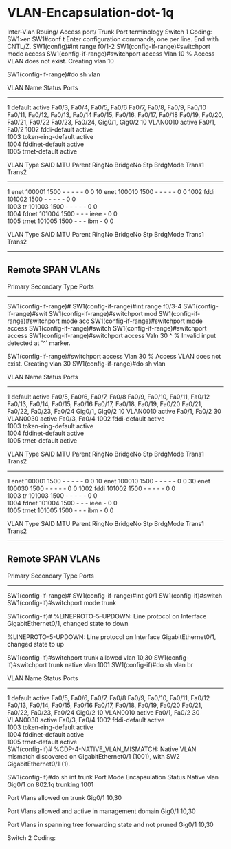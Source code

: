 # VLAN-Encapsulation-dot-1q
Inter-Vlan Rouing/ Access port/ Trunk Port terminology
Switch 1 Coding:
SW1>en
SW1#conf t
Enter configuration commands, one per line.  End with CNTL/Z.
SW1(config)#int range f0/1-2
SW1(config-if-range)#switchport mode access
SW1(config-if-range)#switchport access Vlan 10
% Access VLAN does not exist. Creating vlan 10
	
SW1(config-if-range)#do sh vlan

VLAN Name                             Status    Ports
---- -------------------------------- --------- -------------------------------
1    default                          active    Fa0/3, Fa0/4, Fa0/5, Fa0/6
                                                Fa0/7, Fa0/8, Fa0/9, Fa0/10
                                                Fa0/11, Fa0/12, Fa0/13, Fa0/14
                                                Fa0/15, Fa0/16, Fa0/17, Fa0/18
                                                Fa0/19, Fa0/20, Fa0/21, Fa0/22
                                                Fa0/23, Fa0/24, Gig0/1, Gig0/2
10   VLAN0010                         active    Fa0/1, Fa0/2
1002 fddi-default                     active    
1003 token-ring-default               active    
1004 fddinet-default                  active    
1005 trnet-default                    active    

VLAN Type  SAID       MTU   Parent RingNo BridgeNo Stp  BrdgMode Trans1 Trans2
---- ----- ---------- ----- ------ ------ -------- ---- -------- ------ ------
1    enet  100001     1500  -      -      -        -    -        0      0
10   enet  100010     1500  -      -      -        -    -        0      0
1002 fddi  101002     1500  -      -      -        -    -        0      0   
1003 tr    101003     1500  -      -      -        -    -        0      0   
1004 fdnet 101004     1500  -      -      -        ieee -        0      0   
1005 trnet 101005     1500  -      -      -        ibm  -        0      0   

VLAN Type  SAID       MTU   Parent RingNo BridgeNo Stp  BrdgMode Trans1 Trans2
---- ----- ---------- ----- ------ ------ -------- ---- -------- ------ ------

Remote SPAN VLANs
------------------------------------------------------------------------------

Primary Secondary Type              Ports
------- --------- ----------------- ------------------------------------------
SW1(config-if-range)#
SW1(config-if-range)#int range f0/3-4
SW1(config-if-range)#swit
SW1(config-if-range)#switchport mod
SW1(config-if-range)#switchport mode acc
SW1(config-if-range)#switchport mode access 
SW1(config-if-range)#switch
SW1(config-if-range)#switchport access
SW1(config-if-range)#switchport access Valn 30
                                        ^
% Invalid input detected at '^' marker.
	
SW1(config-if-range)#switchport access Vlan 30
% Access VLAN does not exist. Creating vlan 30
SW1(config-if-range)#do sh vlan

VLAN Name                             Status    Ports
---- -------------------------------- --------- -------------------------------
1    default                          active    Fa0/5, Fa0/6, Fa0/7, Fa0/8
                                                Fa0/9, Fa0/10, Fa0/11, Fa0/12
                                                Fa0/13, Fa0/14, Fa0/15, Fa0/16
                                                Fa0/17, Fa0/18, Fa0/19, Fa0/20
                                                Fa0/21, Fa0/22, Fa0/23, Fa0/24
                                                Gig0/1, Gig0/2
10   VLAN0010                         active    Fa0/1, Fa0/2
30   VLAN0030                         active    Fa0/3, Fa0/4
1002 fddi-default                     active    
1003 token-ring-default               active    
1004 fddinet-default                  active    
1005 trnet-default                    active    

VLAN Type  SAID       MTU   Parent RingNo BridgeNo Stp  BrdgMode Trans1 Trans2
---- ----- ---------- ----- ------ ------ -------- ---- -------- ------ ------
1    enet  100001     1500  -      -      -        -    -        0      0
10   enet  100010     1500  -      -      -        -    -        0      0
30   enet  100030     1500  -      -      -        -    -        0      0
1002 fddi  101002     1500  -      -      -        -    -        0      0   
1003 tr    101003     1500  -      -      -        -    -        0      0   
1004 fdnet 101004     1500  -      -      -        ieee -        0      0   
1005 trnet 101005     1500  -      -      -        ibm  -        0      0   

VLAN Type  SAID       MTU   Parent RingNo BridgeNo Stp  BrdgMode Trans1 Trans2
---- ----- ---------- ----- ------ ------ -------- ---- -------- ------ ------

Remote SPAN VLANs
------------------------------------------------------------------------------

Primary Secondary Type              Ports
------- --------- ----------------- ------------------------------------------
SW1(config-if-range)#
SW1(config-if-range)#int g0/1
SW1(config-if)#switch
SW1(config-if)#switchport mode trunk

SW1(config-if)#
%LINEPROTO-5-UPDOWN: Line protocol on Interface GigabitEthernet0/1, changed state to down

%LINEPROTO-5-UPDOWN: Line protocol on Interface GigabitEthernet0/1, changed state to up

SW1(config-if)#switchport trunk allowed vlan 10,30
SW1(config-if)#switchport trunk native vlan 1001
SW1(config-if)#do sh vlan br

VLAN Name                             Status    Ports
---- -------------------------------- --------- -------------------------------
1    default                          active    Fa0/5, Fa0/6, Fa0/7, Fa0/8
                                                Fa0/9, Fa0/10, Fa0/11, Fa0/12
                                                Fa0/13, Fa0/14, Fa0/15, Fa0/16
                                                Fa0/17, Fa0/18, Fa0/19, Fa0/20
                                                Fa0/21, Fa0/22, Fa0/23, Fa0/24
                                                Gig0/2
10   VLAN0010                         active    Fa0/1, Fa0/2
30   VLAN0030                         active    Fa0/3, Fa0/4
1002 fddi-default                     active    
1003 token-ring-default               active    
1004 fddinet-default                  active    
1005 trnet-default                    active    
SW1(config-if)#
%CDP-4-NATIVE_VLAN_MISMATCH: Native VLAN mismatch discovered on GigabitEthernet0/1 (1001), with SW2 GigabitEthernet0/1 (1).

SW1(config-if)#do sh int trunk
Port        Mode         Encapsulation  Status        Native vlan
Gig0/1      on           802.1q         trunking      1001

Port        Vlans allowed on trunk
Gig0/1      10,30

Port        Vlans allowed and active in management domain
Gig0/1      10,30

Port        Vlans in spanning tree forwarding state and not pruned
Gig0/1      10,30

Switch 2 Coding:


